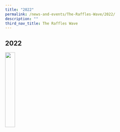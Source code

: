 ```yaml
---
title: "2022"
permalink: /news-and-events/The-Raffles-Wave/2022/
description: ""
third_nav_title: The Raffles Wave
---
```

## 2022

<p><a href="https://www.ezhishi.net/CKPSebook2022/">
<img style="width:25%" align=left src="/images/Raffles Wave_June2022tb.jpg">
</a></p>
